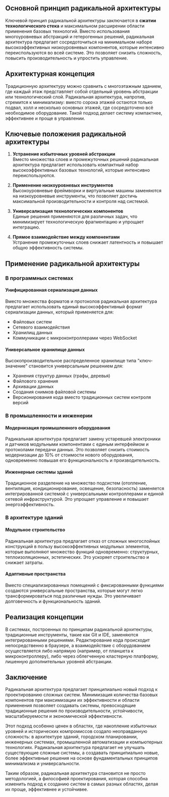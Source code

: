 
## Основной принцип радикальной архитектуры

Ключевой принцип радикальной архитектуры заключается в **сжатии технологического стека** и максимальном расширении области применения базовых технологий. Вместо использования многоуровневых абстракций и гетерогенных решений, радикальная архитектура предлагает сосредоточиться на минимальном наборе высокоэффективных низкоуровневых компонентов, которые интенсивно переиспользуются во всей системе. Это позволяет снизить сложность, повысить производительность и упростить управление.

## Архитектурная концепция

Традиционную архитектуру можно сравнить с многоэтажным зданием, где каждый этаж представляет собой отдельный уровень абстракции или технологический слой. Радикальная архитектура, напротив, стремится к минимализму: вместо сорока этажей остаются только подвал, холл и несколько основных этажей, где сосредоточено всё необходимое оборудование. Такой подход делает систему компактнее, эффективнее и проще в управлении.

## Ключевые положения радикальной архитектуры

1. **Устранение избыточных уровней абстракции**  
   Вместо множества слоев и промежуточных решений радикальная архитектура предлагает использовать компактный набор высокоэффективных базовых технологий, которые интенсивно переиспользуются.

2. **Применение низкоуровневых инструментов**  
   Высокоуровневые фреймворки и виртуальные машины заменяются на низкоуровневые инструменты, что позволяет достичь максимальной производительности и контроля над системой.

3. **Универсализация технологических компонентов**  
   Единые решения применяются для различных задач, что минимизирует технологическую фрагментацию и упрощает интеграцию.

4. **Прямое взаимодействие между компонентами**  
   Устранение промежуточных слоев снижает латентность и повышает общую эффективность системы.

## Применение радикальной архитектуры

### В программных системах

#### Унифицированная сериализация данных

Вместо множества форматов и протоколов радикальная архитектура предлагает использовать единый высокоэффективный формат сериализации данных, который применяется для:
- Файловых систем
- Сетевого взаимодействия
- Хранилищ данных
- Коммуникации с микроконтроллерами через WebSocket

#### Универсальное хранилище данных

Высокопроизводительное распределенное хранилище типа "ключ-значение" становится универсальным решением для:
- Хранения структур данных (графы, деревья)
- Файлового хранения
- Архивации данных
- Создания снимков файловой системы
- Версионирования кода вместо традиционных систем контроля версий

### В промышленности и инженерии

#### Модернизация промышленного оборудования

Радикальная архитектура предлагает замену устаревшей электроники и датчиков модульными компонентами с единым интерфеймом и  протоколами передачи данных. Это позволяет снизить стоимость модернизации до 10% от стоимости нового оборудования, одновременно повышая его функциональность и производительность.

#### Инженерные системы зданий

Традиционное разделение на множество подсистем (отопление, вентиляция, кондиционирование, освещение, безопасность) заменяется интегрированной системой с универсальными контроллерами и единой сетевой инфраструктурой. Это упрощает управление и повышает энергоэффективность.

### В архитектуре зданий

#### Модульное строительство

Радикальная архитектура предлагает отказ от сложных многослойных конструкций в пользу высокоэффективных модульных элементов, которые выполняют множество функций одновременно: структурных, теплоизоляционных, эстетических. Это ускоряет строительство и снижает затраты.

#### Адаптивные пространства

Вместо специализированных помещений с фиксированными функциями создаются универсальные пространства, которые могут легко трансформироваться под различные нужды. Это увеличивает долговечность и функциональность зданий.

## Реализация концепции

В системах, построенных по принципам радикальной архитектуры, традиционные инструменты, такие как Git и IDE, заменяются интегрированными решениями. Редактирование кода происходит непосредственно в браузере, а взаимодействие с оборудованием осуществляется либо напрямую (например, от планшета к микроконтроллеру), либо через облегченную кластерную платформу, лишенную дополнительных уровней абстракции.

## Заключение

Радикальная архитектура предлагает принципиально новый подход к проектированию сложных систем. Минимизация количества базовых компонентов при максимизации их эффективности и области применения позволяет создавать системы, превосходящие традиционные решения по производительности, устойчивости, масштабируемости и экономической эффективности.

Этот подход особенно ценен в областях, где накопление избыточных уровней и исторических компромиссов создало неоправданную сложность: в архитектуре зданий, городском планировании, инженерных системах, промышленной автоматизации и компьютерных технологиях. Радикальная архитектура предлагает не улучшать существующие сложные системы, а создавать принципиально новые, более эффективные решения на основе фундаментальных принципов минимализма и универсальности.

Таким образом, радикальная архитектура становится не просто методологией, а философией проектирования, которая способна изменить подход к созданию систем в самых разных областях, делая их проще, эффективнее и устойчивее.